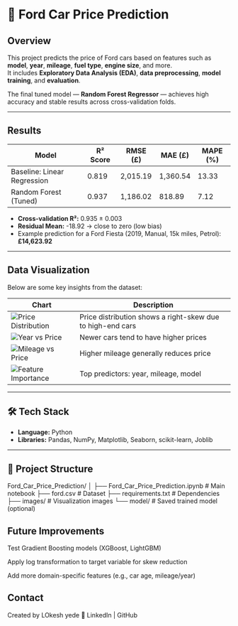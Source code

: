 # 🚗 Ford Car Price Prediction

##  Overview
This project predicts the price of Ford cars based on features such as **model**, **year**, **mileage**, **fuel type**, **engine size**, and more.  
It includes **Exploratory Data Analysis (EDA)**, **data preprocessing**, **model training**, and **evaluation**.  

The final tuned model — **Random Forest Regressor** — achieves high accuracy and stable results across cross-validation folds.

---

## Results
| Model                     | R² Score | RMSE (£) | MAE (£) | MAPE (%) |
|---------------------------|----------|----------|---------|----------|
| Baseline: Linear Regression | 0.819    | 2,015.19 | 1,360.54| 13.33    |
| Random Forest (Tuned)       | 0.937    | 1,186.02 | 818.89  | 7.12     |

- **Cross-validation R²:** 0.935 ± 0.003  
- **Residual Mean:** -18.92 → close to zero (low bias)  
- Example prediction for a Ford Fiesta (2019, Manual, 15k miles, Petrol): **£14,623.92**

---

##  Data Visualization
Below are some key insights from the dataset:

| Chart | Description |
|-------|-------------|
| ![Price Distribution](images/price_dist.png) | Price distribution shows a right-skew due to high-end cars |
| ![Year vs Price](images/year_price.png) | Newer cars tend to have higher prices |
| ![Mileage vs Price](images/mileage_price.png) | Higher mileage generally reduces price |
| ![Feature Importance](images/feature_importance.png) | Top predictors: year, mileage, model |

---

## 🛠 Tech Stack
- **Language:** Python  
- **Libraries:** Pandas, NumPy, Matplotlib, Seaborn, scikit-learn, Joblib  

---

## 📂 Project Structure
Ford_Car_Price_Prediction/
│
├── Ford_Car_Price_Prediction.ipynb # Main notebook
├── ford.csv # Dataset
├── requirements.txt # Dependencies
├── images/ # Visualization images
└── model/ # Saved trained model (optional)

## Future Improvements
Test Gradient Boosting models (XGBoost, LightGBM)

Apply log transformation to target variable for skew reduction

Add more domain-specific features (e.g., car age, mileage/year)

## Contact
Created by LOkesh yede
🔗 LinkedIn | GitHub
